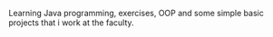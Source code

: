 Learning Java programming, exercises, OOP and some simple basic projects that i work at the faculty.
